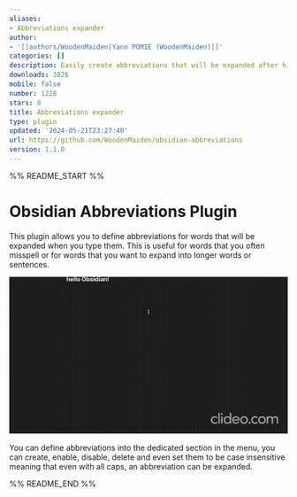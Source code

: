 ```yaml
---
aliases:
- Abbreviations expander
author:
- '[[authors/WoodenMaiden|Yann POMIE (WoodenMaiden)]]'
categories: []
description: Easily create abbreviations that will be expanded after hitting `Space`.
downloads: 3826
mobile: false
number: 1228
stars: 8
title: Abbreviations expander
type: plugin
updated: '2024-05-21T23:27:40'
url: https://github.com/WoodenMaiden/obsidian-abbreviations
version: 1.1.0
---
```


%% README_START %%

# Obsidian Abbreviations Plugin

This plugin allows you to define abbreviations for words that will be expanded when you type them. This is useful for words that you often misspell or for words that you want to expand into longer words or sentences.

![demo](https://raw.githubusercontent.com/WoodenMaiden/obsidian-abbreviations/HEAD/img/demo.gif)

You can define abbreviations into the dedicated section in the menu, you can create, enable, disable, delete and even set them to be case insensitive meaning that even with all caps, an abbreviation can be expanded.
 


%% README_END %%